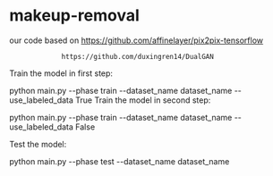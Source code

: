 # makeup-removal
our code based on https://github.com/affinelayer/pix2pix-tensorflow
                 
                 https://github.com/duxingren14/DualGAN
                  
Train the model in first step:

python main.py --phase train --dataset_name dataset_name  --use_labeled_data True 
Train the model in second step:

python main.py --phase train --dataset_name dataset_name  --use_labeled_data False 



Test the model:

python main.py --phase test --dataset_name dataset_name
